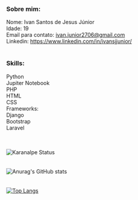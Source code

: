 ### Sobre mim:<br>
Nome: Ivan Santos de Jesus Júnior<br>
Idade: 19<br>
Email para contato: ivan.junior2706@gmail.com<br>
Linkedin: https://www.linkedin.com/in/ivansjjunior/<br><br> 
### Skills: <br>
Python<br>
Jupiter Notebook<br>
PHP<br>
HTML<br>
CSS<br>
Frameworks:<br>
Django<br>
Bootstrap<br>
Laravel<br><br><br>


![Karanalpe Status](https://github-readme-stats.vercel.app/api?username=IvansJr&show_icons=true&theme=radical)<br><br><br>
![Anurag's GitHub stats](https://github-readme-stats.vercel.app/api?username=IvansJr&hide=contribs,prs)<br><br><br>
[![Top Langs](https://github-readme-stats.vercel.app/api/top-langs/?username=IvansJr&show_icons=true&theme=radical)](https://github.com/anuraghazra/github-readme-stats)